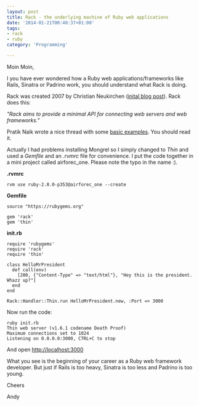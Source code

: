 ```yaml
---
layout: post
title: Rack - the underlying machine of Ruby web applications
date: '2014-01-21T00:40:37+01:00'
tags:
- rack
- ruby
category: 'Programming'

---
```

<p>Moin Moin,</p>

<p>I you have ever wondered how a Ruby web applications/frameworks like Rails, Sinatra or Padrino work, you should understand what Rack is doing.</p>

<p>Rack was created 2007 by Christian Neukirchen (<a href="http://chneukirchen.org/blog/archive/2007/02/introducing-rack.html" target="_blank">inital blog post</a>). Rack does this:</p>

<p><em>"Rack aims to provide a minimal API for connecting web servers and web frameworks."</em></p>

<p>Pratik Naik wrote a nice thread with some <a href="http://m.onkey.org/ruby-on-rack-1-hello-rack" target="_blank">basic examples</a>. You should read it.</p>

<p>Actually I had problems installing Mongrel so I simply changed to <em>Thin</em> and used a <em>Gemfile</em> and an <em>.rvmrc</em> file for convenience. I put the code together in a mini project called airforec_one. Please note the typo in the name :).</p>

<p><strong>.rvmrc</strong></p>

<pre><code>rvm use ruby-2.0.0-p353@airforec_one --create
</code></pre>

<p><strong>Gemfile</strong></p>

<pre><code>source "https://rubygems.org"

gem 'rack'
gem 'thin'
</code></pre>

<p><strong>init.rb</strong></p>

<pre><code>require 'rubygems'
require 'rack'
require 'thin'

class HelloMrPresident
  def call(env)
    [200, {"Content-Type" =&gt; "text/html"}, "Hey this is the president. Whazz up?"]
  end
end

Rack::Handler::Thin.run HelloMrPresident.new, :Port =&gt; 3000
</code></pre>

<p>Now run the code:</p>

<pre><code>ruby init.rb
Thin web server (v1.6.1 codename Death Proof)
Maximum connections set to 1024
Listening on 0.0.0.0:3000, CTRL+C to stop
</code></pre>

<p>And open <a href="http://localhost:3000" target="_blank">http://localhost:3000</a></p>

<p>What you see is the beginning of your career as a Ruby web framework developer. But just if Rails is too heavy, Sinatra is too less and Padrino is too young.</p>

<p>Cheers</p>

<p>Andy</p>
